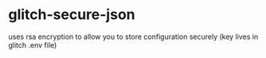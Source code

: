 # glitch-secure-json
uses rsa encryption to allow you to store configuration securely (key lives in glitch .env file)
